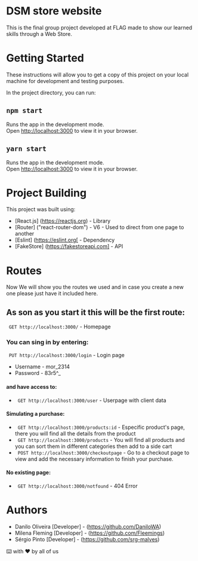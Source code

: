 # DSM store website

This is the final group project developed at FLAG made to show our learned skills through a Web Store.

# Getting Started 

These instructions will allow you to get a copy of this project on your local machine for development and testing purposes.

In the project directory, you can run:

## `npm start`

Runs the app in the development mode.\
Open [http://localhost:3000](http://localhost:3000) to view it in your browser.

## `yarn start`

Runs the app in the development mode.\
Open [http://localhost:3000](http://localhost:3000) to view it in your browser.

# Project Building

This project was built using:

* [React.js] (https://reactjs.org) - Library
* [Router] ("react-router-dom") - V6 - Used to direct from one page to another
* [Eslint] (https://eslint.org[ - Dependency
* [FakeStore] (https://fakestoreapi.com] -  API


# Routes

Now We will show you the routes we used and in case you create a new one please just have it included here.

## As son as you start it this will be the first route:
 
`` GET http://localhost:3000/`` - Homepage

### You can sing in by entering:

`` PUT http://localhost:3000/login`` - Login page

 * Username - mor_2314
 * Password - 83r5^_
 
 #### and have access to:
 
  * `` GET http://localhost:3000/user`` - Userpage with client data 

#### Simulating a purchase:

  * `` GET http://localhost:3000/products:id`` - Especific product's page, there you will find all the details from the product
  * `` GET http://localhost:3000/products`` - You will find all products and you can sort them in different categories then add to a side cart
  * `` POST http://localhost:3000/checkoutpage`` -  Go to a checkout page to view and add the necessary information to finish your purchase.

#### No existing page:

  * `` GET http://localhost:3000/notfound`` - 404 Error


# Authors

* Danilo Oliveira [Developer] - (https://github.com/DaniloWA)
* Milena Fleming [Developer] - (https://github.com/Fleemings)
* Sérgio Pinto [Developer] - (https://github.com/srg-malves)




⌨️ with ❤️ by all of us
